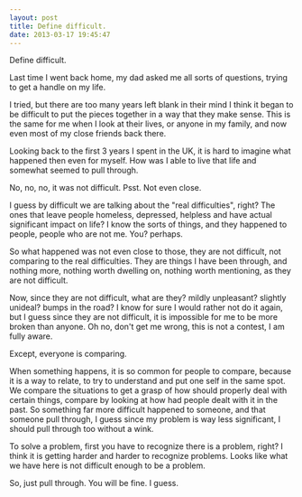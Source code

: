 ```yaml
---
layout: post
title: Define difficult.
date: 2013-03-17 19:45:47
---
```


Define difficult.

Last time I went back home, my dad asked me all sorts of questions, trying to get a handle on my life. 

I tried, but there are too many years left blank in their mind I think it began to be difficult to put the pieces together in a way that they make sense. This is the same for me when I look at their lives, or anyone in my family, and now even most of my close friends back there.

Looking back to the first 3 years I spent in the UK, it is hard to imagine what happened then even for myself. How was I able to live that life and somewhat seemed to pull through.

No, no, no, it was not difficult. Psst. Not even close. 

I guess by difficult we are talking about the "real difficulties", right? The ones that leave people homeless, depressed, helpless and have actual significant impact on life? I know the sorts of things, and they happened to people, people who are not me. You? perhaps.

So what happened was not even close to those, they are not difficult, not comparing to the real difficulties. They are things I have been through, and nothing more, nothing worth dwelling on, nothing worth mentioning, as they are not difficult.

Now, since they are not difficult, what are they? mildly unpleasant? slightly unideal? bumps in the road? I know for sure I would rather not do it again, but I guess since they are not difficult, it is impossible for me to be more broken than anyone. Oh no, don't get me wrong, this is not a contest, I am fully aware. 

Except, everyone is comparing.

When something happens, it is so common for people to compare, because it is a way to relate, to try to understand and put one self in the same spot. We compare the situations to get a grasp of how should properly deal with certain things, compare by looking at how had people dealt with it in the past. So something far more difficult happened to someone, and that someone pull through, I guess since my problem is way less significant, I should pull through too without a wink.

To solve a problem, first you have to recognize there is a problem, right? I think it is getting harder and harder to recognize problems. Looks like what we have here is not difficult enough to be a problem.

So, just pull through. You will be fine. <span class="muted">I guess.</span>